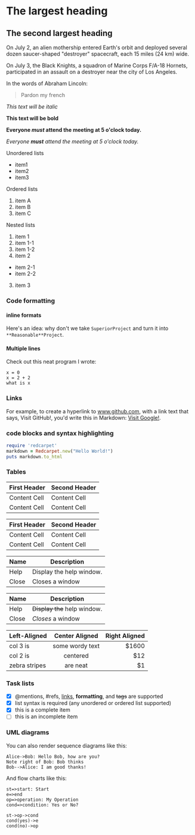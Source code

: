# The largest heading
## The second largest heading

On July 2, an alien mothership entered Earth's orbit and deployed several dozen saucer-shaped "destroyer" spacecraft, each 15 miles (24 km) wide.

On July 3, the Black Knights, a squadron of Marine Corps F/A-18 Hornets, participated in an assault on a destroyer near the city of Los Angeles.

In the words of Abraham Lincoln:

> Pardon my french

_This text will be italic_

**This text will be bold**

**Everyone _must_ attend the meeting at 5 o'clock today.**

_Everyone **must** attend the meeting at 5 o'clock today._

Unordered lists

- item1
- item2
- item3

Ordered lists

1. item A
2. item B
3. item C

Nested lists

1. item 1
  1. item 1-1
  2. item 1-2
2. item 2
  * item 2-1
  * item 2-2
3. item 3

### Code formatting

#### inline formats

Here's an idea: why don't we take `SuperiorProject` and turn it into `**Reasonable**Project`.

#### Multiple lines

Check out this neat program I wrote:

```
x = 0
x = 2 + 2
what is x
```
### Links

For example, to create a hyperlink to www.github.com, with a link text that says, Visit GitHub!, you'd write this in Markdown: [Visit Google!](www.google.com).

### code blocks and syntax highlighting

```ruby
require 'redcarpet'
markdown = Redcarpet.new("Hello World!")
puts markdown.to_html
```

### Tables

First Header  | Second Header
------------- | -------------
Content Cell  | Content Cell
Content Cell  | Content Cell

| First Header  | Second Header |
| ------------- | ------------- |
| Content Cell  | Content Cell  |
| Content Cell  | Content Cell  |

| Name | Description          |
| --- | --- |
| Help      | Display the help window.|
| Close     | Closes a window     |

| Name | Description          |
| ------------- | ----------- |
| Help      | ~~Display the~~ help window.|
| Close     | _Closes_ a window     |

| Left-Aligned  | Center Aligned  | Right Aligned |
| :------------ |:---------------:| -----:|
| col 3 is      | some wordy text | $1600 |
| col 2 is      | centered        |   $12 |
| zebra stripes | are neat        |    $1 |


### Task lists

- [x] @mentions, #refs, [links](), **formatting**, and <del>tags</del> are supported
- [x] list syntax is required (any unordered or ordered list supported)
- [x] this is a complete item
- [ ] this is an incomplete item

### UML diagrams

You can also render sequence diagrams like this:

```sequence
Alice->Bob: Hello Bob, how are you?
Note right of Bob: Bob thinks
Bob-->Alice: I am good thanks!
```

And flow charts like this:

```flow
st=>start: Start
e=>end
op=>operation: My Operation
cond=>condition: Yes or No?

st->op->cond
cond(yes)->e
cond(no)->op
```


